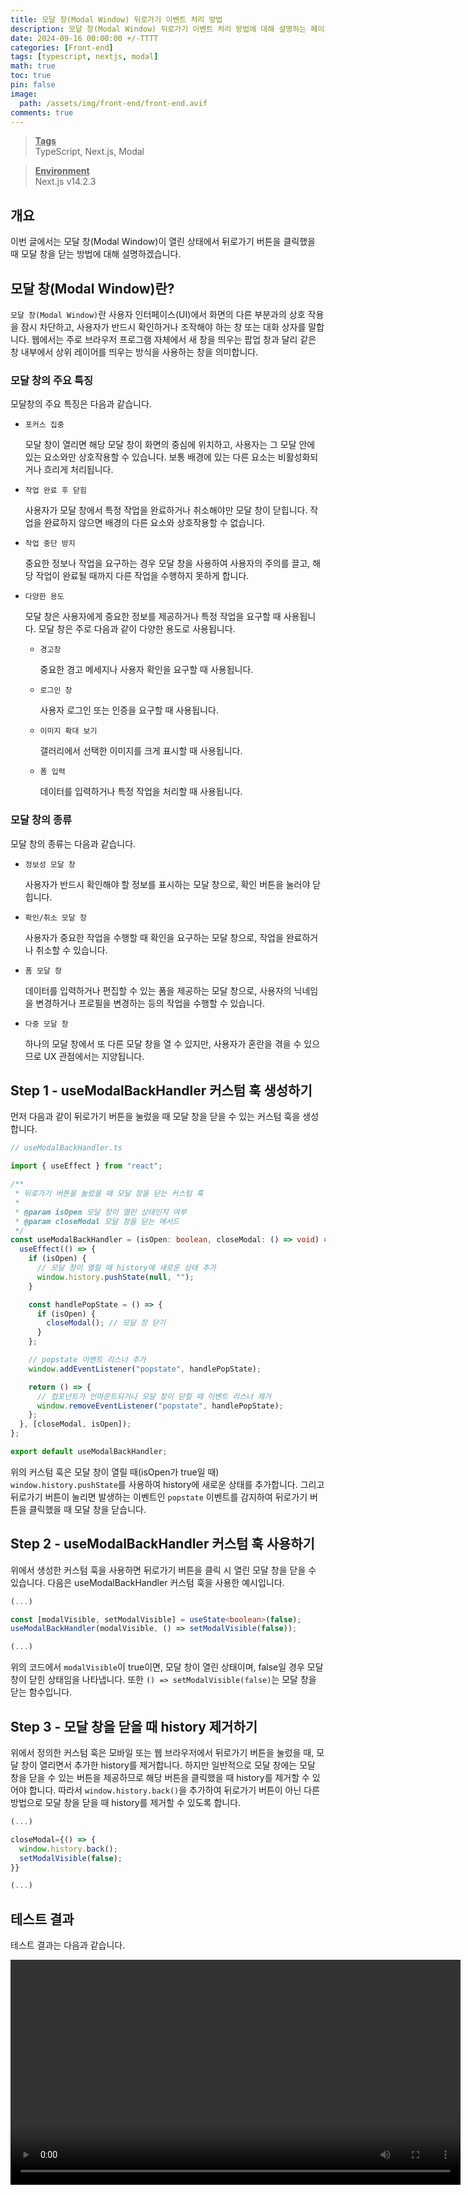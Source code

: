```yaml
---
title: 모달 창(Modal Window) 뒤로가기 이벤트 처리 방법
description: 모달 창(Modal Window) 뒤로가기 이벤트 처리 방법에 대해 설명하는 페이지입니다.
date: 2024-09-16 00:00:00 +/-TTTT
categories: [Front-end]
tags: [typescript, nextjs, modal]
math: true
toc: true
pin: false
image:
  path: /assets/img/front-end/front-end.avif
comments: true
---
```


<blockquote class="prompt-info"><p><strong><u>Tags</u></strong> <br />
TypeScript, Next.js, Modal</p></blockquote>

<blockquote class="prompt-info"><p><strong><u>Environment</u></strong> <br />
Next.js v14.2.3 </p></blockquote>

## 개요

이번 글에서는 모달 창(Modal Window)이 열린 상태에서 뒤로가기 버튼을 클릭했을 때 모달 창을 닫는 방법에 대해 설명하겠습니다.

## 모달 창(Modal Window)란?

`모달 창(Modal Window)`란 사용자 인터페이스(UI)에서 화면의 다른 부분과의 상호 작용을 잠시 차단하고, 사용자가 반드시 확인하거나 조작해야 하는 창 또는 대화 상자를 말합니다. 웹에서는 주로 브라우저 프로그램 자체에서 새 창을 띄우는 팝업 창과 달리 같은 창 내부에서 상위 레이어를 띄우는 방식을 사용하는 창을 의미합니다.

### 모달 창의 주요 특징

모달창의 주요 특징은 다음과 같습니다.

- `포커스 집중`

  모달 창이 열리면 해당 모달 창이 화면의 중심에 위치하고, 사용자는 그 모달 안에 있는 요소와만 상호작용할 수 있습니다. 보통 배경에 있는 다른 요소는 비활성화되거나 흐리게 처리됩니다.

- `작업 완료 후 닫힘`

  사용자가 모달 창에서 특정 작업을 완료하거나 취소해야만 모달 창이 닫힙니다. 작업을 완료하지 않으면 배경의 다른 요소와 상호작용할 수 없습니다.

- `작업 중단 방지`

  중요한 정보나 작업을 요구하는 경우 모달 창을 사용하여 사용자의 주의를 끌고, 해당 작업이 완료될 때까지 다른 작업을 수행하지 못하게 합니다.

- `다양한 용도`

  모달 창은 사용자에게 중요한 정보를 제공하거나 특정 작업을 요구할 때 사용됩니다. 모달 창은 주로 다음과 같이 다양한 용도로 사용됩니다.

  - `경고창`

    중요한 경고 메세지나 사용자 확인을 요구할 때 사용됩니다.

  - `로그인 창`

    사용자 로그인 또는 인증을 요구할 때 사용됩니다.

  - `이미지 확대 보기`

    갤러리에서 선택한 이미지를 크게 표시할 때 사용됩니다.

  - `폼 입력`

    데이터를 입력하거나 특정 작업을 처리할 때 사용됩니다.

### 모달 창의 종류

모달 창의 종류는 다음과 같습니다.

- `정보성 모달 창`

  사용자가 반드시 확인해야 할 정보를 표시하는 모달 창으로, 확인 버튼을 눌러야 닫힙니다.

- `확인/취소 모달 창`

  사용자가 중요한 작업을 수행할 때 확인을 요구하는 모달 창으로, 작업을 완료하거나 취소할 수 있습니다.

- `폼 모달 창`

  데이터를 입력하거나 편집할 수 있는 폼을 제공하는 모달 창으로, 사용자의 닉네임을 변경하거나 프로필을 변경하는 등의 작업을 수행할 수 있습니다.

- `다중 모달 창`

  하나의 모달 창에서 또 다른 모달 창을 열 수 있지만, 사용자가 혼란을 겪을 수 있으므로 UX 관점에서는 지양됩니다.

## Step 1 - useModalBackHandler 커스텀 훅 생성하기

먼저 다음과 같이 뒤로가기 버튼을 눌렀을 때 모달 창을 닫을 수 있는 커스텀 훅을 생성합니다.

```typescript
// useModalBackHandler.ts

import { useEffect } from "react";

/**
 * 뒤로가기 버튼을 눌렀을 때 모달 창을 닫는 커스텀 훅
 *
 * @param isOpen 모달 창이 열린 상태인지 여부
 * @param closeModal 모달 창을 닫는 메서드
 */
const useModalBackHandler = (isOpen: boolean, closeModal: () => void) => {
  useEffect(() => {
    if (isOpen) {
      // 모달 창이 열릴 때 history에 새로운 상태 추가
      window.history.pushState(null, "");
    }

    const handlePopState = () => {
      if (isOpen) {
        closeModal(); // 모달 창 닫기
      }
    };

    // popstate 이벤트 리스너 추가
    window.addEventListener("popstate", handlePopState);

    return () => {
      // 컴포넌트가 언마운트되거나 모달 창이 닫힐 때 이벤트 리스너 제거
      window.removeEventListener("popstate", handlePopState);
    };
  }, [closeModal, isOpen]);
};

export default useModalBackHandler;
```

위의 커스텀 훅은 모달 창이 열릴 때(isOpen가 true일 때) `window.history.pushState`를 사용하여 history에 새로운 상태를 추가합니다. 그리고 뒤로가기 버튼이 눌리면 발생하는 이벤트인 `popstate` 이벤트를 감지하여 뒤로가기 버튼을 클릭했을 때 모달 창을 닫습니다.

## Step 2 - useModalBackHandler 커스텀 훅 사용하기

위에서 생성한 커스텀 훅을 사용하면 뒤로가기 버튼을 클릭 시 열린 모달 창을 닫을 수 있습니다. 다음은 useModalBackHandler 커스텀 훅을 사용한 예시입니다.

```typescript
(...)

const [modalVisible, setModalVisible] = useState<boolean>(false);
useModalBackHandler(modalVisible, () => setModalVisible(false));

(...)
```

위의 코드에서 `modalVisible`이 true이면, 모달 창이 열린 상태이며, false일 경우 모달 창이 닫힌 상태임을 나타냅니다. 또한 `() => setModalVisible(false)`는 모달 창을 닫는 함수입니다.

## Step 3 - 모달 창을 닫을 때 history 제거하기

위에서 정의한 커스텀 훅은 모바일 또는 웹 브라우저에서 뒤로가기 버튼을 눌렀을 때, 모달 창이 열리면서 추가한 history를 제거합니다. 하지만 일반적으로 모달 창에는 모달 창을 닫을 수 있는 버튼을 제공하므로 해당 버튼을 클릭했을 때 history를 제거할 수 있어야 합니다. 따라서 `window.history.back()`을 추가하여 뒤로가기 버튼이 아닌 다른 방법으로 모달 창을 닫을 때 history를 제거할 수 있도록 합니다.

```typescript
(...)

closeModal={() => {
  window.history.back();
  setModalVisible(false);
}}

(...)
```

## 테스트 결과

테스트 결과는 다음과 같습니다.

<video width="720" controls> 
<source src="/assets/video/front-end/modal-back-button/video1.mp4" type="video/mp4" />
Your browser does not support the video tag.
</video>
